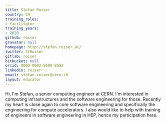 ```yaml
---
title: Stefan Roiser
country: CH
training_roles:
- facilitator
training_years:
- 2020
github: roiser
gravatar: null
homepage: http://stefan.roiser.at/
twitter: StRoiser
gitlab: roiser
bitbucket: null
orcid: 0000-0002-5600-8592
linkedin: roiser
email: stefan.roiser@cern.ch
layout: educator
---
```


Hi, I'm Stefan, a senior computing engineer at CERN. I'm interested in computing infrastructures and the software engineering for those. Recently my heart is close again to core software engineering and specifically the engineering for compute accelerators. I also would like to help with training of engineers in software engineering in HEP, hence my participation here.

